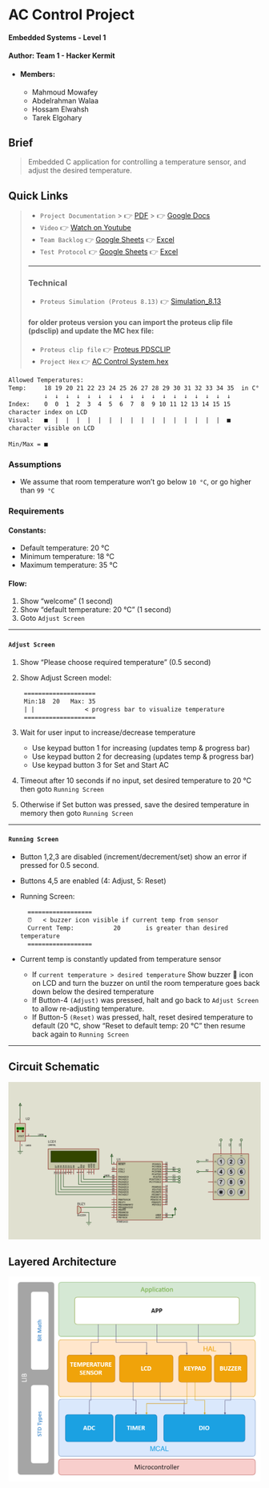 # AC Control Project
#### Embedded Systems - Level 1
#### Author: Team 1 - Hacker Kermit
- #### Members:
    - Mahmoud Mowafey
    - Abdelrahman Walaa
    - Hossam Elwahsh
    - Tarek Elgohary

## Brief
> Embedded C application for controlling a temperature sensor, and adjust the desired temperature.

## Quick Links
> - `Project Documentation`
    >     👉 [PDF](Documents/Hacker%20Kermit%20-%20AC%20Control%20Design.pdf)
    >     👉 [Google Docs](https://docs.google.com/document/d/1zUYskV-cAppTGXI2pj8mt7Ny0XqNEJZvHcIalnobWQU/edit?usp=sharing)
> - `Video` 👉 [Watch on Youtube](https://youtu.be/0Qr8nxBq1WU)
> - `Team Backlog` 👉 [Google Sheets](https://docs.google.com/spreadsheets/d/1Lk05spYUBcoQDUMgQl8S5kLvkQC_jN6cfbnQXrIj39k/edit?usp=sharing) 👉 [Excel](Documents/Hacker%20Kermit%20-%20Team%20Log%20AC%20Control.xlsx)
> - `Test Protocol` 👉 [Google Sheets](https://docs.google.com/spreadsheets/d/1Lk05spYUBcoQDUMgQl8S5kLvkQC_jN6cfbnQXrIj39k/edit?usp=sharing#gid=1200153160) 👉 [Excel](Test%20Cases/Hacker%20Kermit%20-%20Test%20Protocol%20AC%20Control.xlsx)
> - ---
> ### Technical
> - `Proteus Simulation (Proteus 8.13)` 👉 [Simulation_8.13](Simulation/AC_controller_Proteus8.13.pdsprj)
> #### for older proteus version you can import the proteus clip file (pdsclip) and update the MC hex file:
> - `Proteus clip file` 👉 [Proteus PDSCLIP](Simulation/AC%20controller.pdsclip)
> - `Project Hex` 👉 [AC Control System.hex](Simulation/AC%20Control%20System.hex)

    Allowed Temperatures:
    Temp:     18 19 20 21 22 23 24 25 26 27 28 29 30 31 32 33 34 35  in C°
              ↓  ↓  ↓  ↓  ↓  ↓  ↓  ↓  ↓  ↓  ↓  ↓  ↓  ↓  ↓  ↓  ↓  ↓
    Index:    0  0  1  2  3  4  5  6  7  8  9 10 11 12 13 14 15 15   character index on LCD
    Visual:   ■  |  |  |  |  |  |  |  |  |  |  |  |  |  |  |  |  ■   character visible on LCD

    Min/Max = ■


### Assumptions
- We assume that room temperature won’t go below `10 °C`, or go higher than `99 °C`

### Requirements
#### Constants:
- Default temperature: 20 °C
- Minimum temperature: 18 °C
- Maximum temperature: 35 °C

#### Flow:
1. Show “welcome” (1 second)
2. Show “default temperature: 20 °C” (1 second)
3. Goto `Adjust Screen`
---
#### `Adjust Screen`
1. Show “Please choose required temperature” (0.5 second)
2. Show Adjust Screen model:
 
        ====================
        Min:18  20   Max: 35
        | | 		     < progress bar to visualize temperature
        ====================

3. Wait for user input to increase/decrease temperature
    - Use keypad button 1 for increasing (updates temp & progress bar)
    - Use keypad button 2 for decreasing (updates temp & progress bar)
    - Use keypad button 3 for Set and Start AC
   
4. Timeout after 10 seconds if no input, set desired temperature to 20 °C then goto `Running Screen`
4. Otherwise if Set button was pressed, save the desired temperature in memory then goto `Running Screen`
---
#### `Running Screen`
- Button 1,2,3 are disabled (increment/decrement/set) show an error if pressed for 0.5 second.
- Buttons 4,5 are enabled (4: Adjust, 5: Reset)
- Running Screen:

        ==================
        ⏰   < buzzer icon visible if current temp from sensor
        Current Temp:           20	     is greater than desired temperature
        ==================
- Current temp is constantly updated from temperature sensor
  - If `current temperature > desired temperature` Show buzzer 🔔 icon on LCD and turn the buzzer on until the room temperature goes back down below the desired temperature
  - If Button-4 `(Adjust)` was pressed, halt and go back to `Adjust Screen` to allow re-adjusting temperature.
  - If Button-5 `(Reset)` was pressed, halt, reset desired temperature to default (20 °C, show “Reset to default temp: 20 °C” then resume back again to `Running Screen`
   

---------

## Circuit Schematic
![Proteus Simulation](Simulation/Simulation.png)

## Layered Architecture
![Layered Architecture](Documents/Flowcharts%20-%20drawio%20files/png/LayeredArchitecture_crop.drawio.png)
